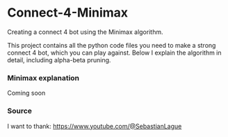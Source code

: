 # Connect-4-Minimax
Creating a connect 4 bot using the Minimax algorithm.

This project contains all the python code files you need to make a strong connect 4 bot, which you can play against. Below I explain the algorithm in detail, including alpha-beta pruning.

### Minimax explanation
Coming soon

### Source
I want to thank:
https://www.youtube.com/@SebastianLague
